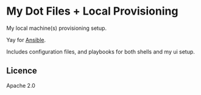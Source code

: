 My Dot Files + Local Provisioning
===================================

My local machine(s) provisioning setup.

Yay for [Ansible](https://github.com/ansible/ansible).

Includes configuration files, and playbooks for both shells and my ui setup.

## Licence

Apache 2.0